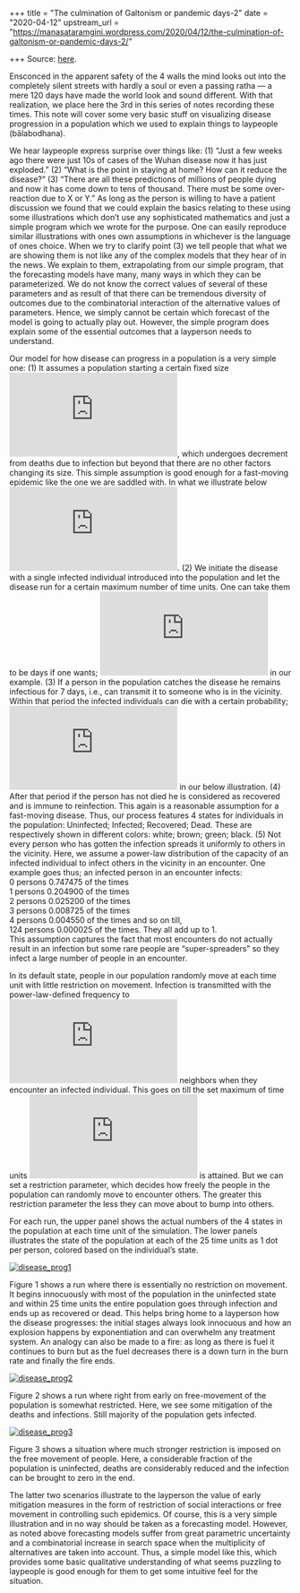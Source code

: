 +++
title = "The culmination of Galtonism or pandemic days-2"
date = "2020-04-12"
upstream_url = "https://manasataramgini.wordpress.com/2020/04/12/the-culmination-of-galtonism-or-pandemic-days-2/"

+++
Source: [here](https://manasataramgini.wordpress.com/2020/04/12/the-culmination-of-galtonism-or-pandemic-days-2/).

Ensconced in the apparent safety of the 4 walls the mind looks out into
the completely silent streets with hardly a soul or even a passing ratha
— a mere 120 days have made the world look and sound different. With
that realization, we place here the 3rd in this series of notes
recording these times. This note will cover some very basic stuff on
visualizing disease progression in a population which we used to explain
things to laypeople (bālabodhana).

We hear laypeople express surprise over things like: (1) “Just a few
weeks ago there were just 10s of cases of the Wuhan disease now it has
just exploded.” (2) “What is the point in staying at home? How can it
reduce the disease?” (3) “There are all these predictions of millions of
people dying and now it has come down to tens of thousand. There must be
some over-reaction due to X or Y.” As long as the person is willing to
have a patient discussion we found that we could explain the basics
relating to these using some illustrations which don’t use any
sophisticated mathematics and just a simple program which we wrote for
the purpose. One can easily reproduce similar illustrations with ones
own assumptions in whichever is the language of ones choice. When we try
to clarify point (3) we tell people that what we are showing them is not
like any of the complex models that they hear of in the news. We explain
to them, extrapolating from our simple program, that the forecasting
models have many, many ways in which they can be parameterized. We do
not know the correct values of several of these parameters and as result
of that there can be tremendous diversity of outcomes due to the
combinatorial interaction of the alternative values of parameters.
Hence, we simply cannot be certain which forecast of the model is going
to actually play out. However, the simple program does explain some of
the essential outcomes that a layperson needs to understand.

Our model for how disease can progress in a population is a very simple
one: (1) It assumes a population starting a certain fixed size
![n](https://s0.wp.com/latex.php?latex=n&bg=ffffff&fg=333333&s=0&c=20201002),
which undergoes decrement from deaths due to infection but beyond that
there are no other factors changing its size. This simple assumption is
good enough for a fast-moving epidemic like the one we are saddled with.
In what we illustrate below
![n=40000](https://s0.wp.com/latex.php?latex=n%3D40000&bg=ffffff&fg=333333&s=0&c=20201002).
(2) We initiate the disease with a single infected individual introduced
into the population and let the disease run for a certain maximum number
of time units. One can take them to be days if one wants; ![m =
25](https://s0.wp.com/latex.php?latex=m+%3D+25&bg=ffffff&fg=333333&s=0&c=20201002)
in our example. (3) If a person in the population catches the disease he
remains infectious for 7 days, i.e., can transmit it to someone who is
in the vicinity. Within that period the infected individuals can die
with a certain probability;
![d=.02](https://s0.wp.com/latex.php?latex=d%3D.02&bg=ffffff&fg=333333&s=0&c=20201002)
in our below illustration. (4) After that period if the person has not
died he is considered as recovered and is immune to reinfection. This
again is a reasonable assumption for a fast-moving disease. Thus, our
process features 4 states for individuals in the population: Uninfected;
Infected; Recovered; Dead. These are respectively shown in different
colors: white; brown; green; black. (5) Not every person who has gotten
the infection spreads it uniformly to others in the vicinity. Here, we
assume a power-law distribution of the capacity of an infected
individual to infect others in the vicinity in an encounter. One example
goes thus; an infected person in an encounter infects:  
0 persons 0.747475 of the times  
1 persons 0.204900 of the times  
2 persons 0.025200 of the times  
3 persons 0.008725 of the times  
4 persons 0.004550 of the times and so on till,  
124 persons 0.000025 of the times. They all add up to 1.  
This assumption captures the fact that most encounters do not actually
result in an infection but some rare people are “super-spreaders” so
they infect a large number of people in an encounter.

In its default state, people in our population randomly move at each
time unit with little restriction on movement. Infection is transmitted
with the power-law-defined frequency to
![k](https://s0.wp.com/latex.php?latex=k&bg=ffffff&fg=333333&s=0&c=20201002)
neighbors when they encounter an infected individual. This goes on till
the set maximum of time units
![m](https://s0.wp.com/latex.php?latex=m&bg=ffffff&fg=333333&s=0&c=20201002)
is attained. But we can set a restriction parameter, which decides how
freely the people in the population can randomly move to encounter
others. The greater this restriction parameter the less they can move
about to bump into others.

For each run, the upper panel shows the actual numbers of the 4 states
in the population at each time unit of the simulation. The lower panels
illustrates the state of the population at each of the 25 time units as
1 dot per person, colored based on the individual’s state.

[![disease_prog1](https://manasataramgini.files.wordpress.com/2020/04/disease_prog1.png?w=630&h=1008)](https://manasataramgini.files.wordpress.com/2020/04/disease_prog1.png)

Figure 1 shows a run where there is essentially no restriction on
movement. It begins innocuously with most of the population in the
uninfected state and within 25 time units the entire population goes
through infection and ends up as recovered or dead. This helps bring
home to a layperson how the disease progresses: the initial stages
always look innocuous and how an explosion happens by exponentiation and
can overwhelm any treatment system. An analogy can also be made to a
fire: as long as there is fuel it continues to burn but as the fuel
decreases there is a down turn in the burn rate and finally the fire
ends.

[![disease_prog2](https://manasataramgini.files.wordpress.com/2020/04/disease_prog2.png?w=592&h=947)](https://manasataramgini.files.wordpress.com/2020/04/disease_prog2.png)

Figure 2 shows a run where right from early on free-movement of the
population is somewhat restricted. Here, we see some mitigation of the
deaths and infections. Still majority of the population gets infected.

[![disease_prog3](https://manasataramgini.files.wordpress.com/2020/04/disease_prog3.png?w=629&h=1006)](https://manasataramgini.files.wordpress.com/2020/04/disease_prog3.png)

Figure 3 shows a situation where much stronger restriction is imposed on
the free movement of people. Here, a considerable fraction of the
population is uninfected, deaths are considerably reduced and the
infection can be brought to zero in the end.

The latter two scenarios illustrate to the layperson the value of early
mitigation measures in the form of restriction of social interactions or
free movement in controlling such epidemics. Of course, this is a very
simple illustration and in no way should be taken as a forecasting
model. However, as noted above forecasting models suffer from great
parametric uncertainty and a combinatorial increase in search space when
the multiplicity of alternatives are taken into account. Thus, a simple
model like this, which provides some basic qualitative understanding of
what seems puzzling to laypeople is good enough for them to get some
intuitive feel for the situation.
